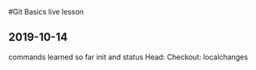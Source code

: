 #Git Basics live lesson 

## 2019-10-14

commands learned so far init and status
Head:
Checkout:
localchanges
